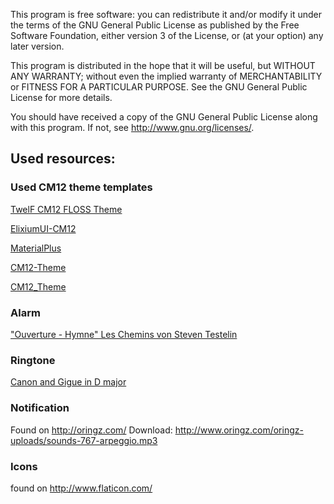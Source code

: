 This program is free software: you can redistribute it and/or modify
it under the terms of the GNU General Public License as published by
the Free Software Foundation, either version 3 of the License, or
(at your option) any later version.

This program is distributed in the hope that it will be useful,
but WITHOUT ANY WARRANTY; without even the implied warranty of
MERCHANTABILITY or FITNESS FOR A PARTICULAR PURPOSE. See the
GNU General Public License for more details.

You should have received a copy of the GNU General Public License
along with this program. If not, see <http://www.gnu.org/licenses/>.


## Used resources:

### Used CM12 theme templates

[TwelF CM12 FLOSS Theme](https://gitlab.com/xphnx/twelf_cm12_theme)

[ElixiumUI-CM12](https://github.com/Zyxxeil/ElixiumUI-CM12)

[MaterialPlus](https://github.com/MardonHH/MaterialPlus)

[CM12-Theme](https://github.com/Zyxxeil/CM12-Theme)

[CM12_Theme](https://github.com/infamous-downloads/CM12_Theme)


### Alarm

["Ouverture - Hymne" Les Chemins von Steven Testelin](https://www.jamendo.com/fr/track/1004091/ouverture-hymne)


### Ringtone

[Canon and Gigue in D major](https://musopen.org/music/2672/johann-pachelbel/canon-and-gigue-in-d-major/)


### Notification

Found on <http://oringz.com/>
Download: <http://www.oringz.com/oringz-uploads/sounds-767-arpeggio.mp3>


### Icons

found on
<http://www.flaticon.com/>